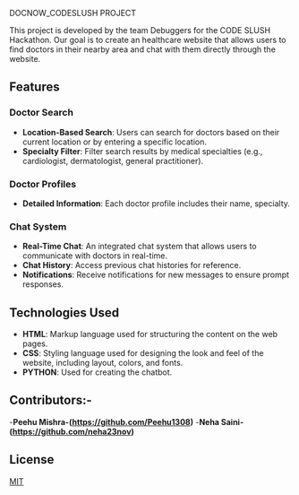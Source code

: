 DOCNOW_CODESLUSH PROJECT

This project is developed by the team Debuggers for the CODE SLUSH Hackathon. Our goal is to create an healthcare website that allows users to find doctors in their nearby area and chat with them directly through the website.


## Features



### Doctor Search

- **Location-Based Search**: Users can search for doctors based on their current location or by entering a specific location.
- **Specialty Filter**: Filter search results by medical specialties (e.g., cardiologist, dermatologist, general practitioner).

### Doctor Profiles

- **Detailed Information**: Each doctor profile includes their name, specialty.


### Chat System

- **Real-Time Chat**: An integrated chat system that allows users to communicate with doctors in real-time.
- **Chat History**: Access previous chat histories for reference.
- **Notifications**: Receive notifications for new messages to ensure prompt responses.






## Technologies Used

- **HTML**: Markup language used for structuring the content on the web pages.
- **CSS**: Styling language used for designing the look and feel of the website, including layout, colors, and fonts.
- **PYTHON**: Used for creating the chatbot. 

## Contributors:-
-**Peehu Mishra-(https://github.com/Peehu1308)**
-**Neha Saini-(https://github.com/neha23nov)**


## License

[MIT](https://choosealicense.com/licenses/mit/)
